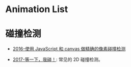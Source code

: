 # Animation List

# 碰撞检测

- [2016-使用 JavaScript 和 canvas 做精确的像素碰撞检测](https://www.cnblogs.com/nzbin/p/5720862.html)

- [2017-等一下，我碰！](https://github.com/JChehe/blog/issues/8): 常见的 2D 碰撞检测。